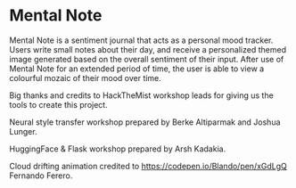 # Mental Note

Mental Note is a sentiment journal that acts as a personal mood tracker. Users write small notes about their day, and receive a personalized themed image generated based on the overall sentiment of their input. After use of Mental Note for an extended period of time, the user is able to view a colourful mozaic of their mood over time. 

Big thanks and credits to HackTheMist workshop leads for giving us the tools to create this project. 

Neural style transfer workshop prepared by Berke Altiparmak and Joshua Lunger.

HuggingFace & Flask workshop prepared by Arsh Kadakia. 

Cloud drifting animation credited to https://codepen.io/Blando/pen/xGdLgQ Fernando Ferero.